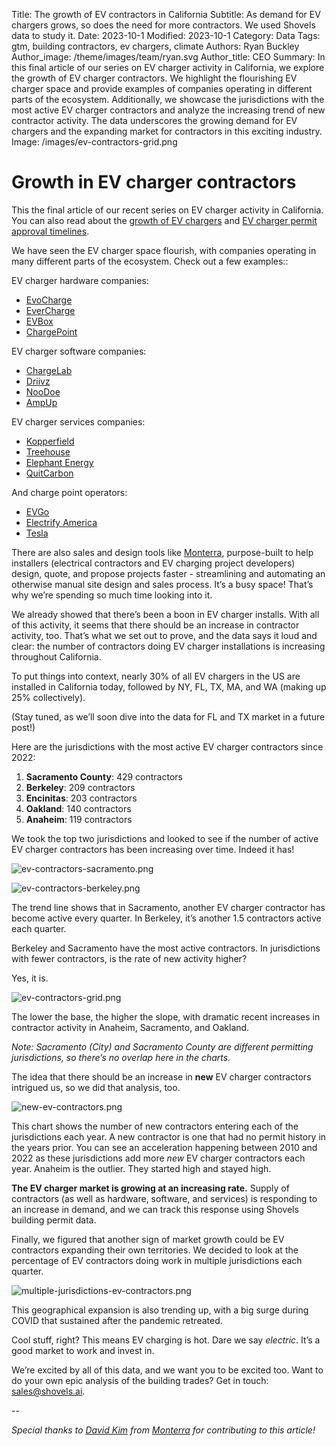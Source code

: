Title: The growth of EV contractors in California
Subtitle: As demand for EV chargers grows, so does the need for more contractors. We used Shovels data to study it.
Date: 2023-10-1
Modified: 2023-10-1
Category: Data
Tags: gtm, building contractors, ev chargers, climate
Authors: Ryan Buckley
Author_image: /theme/images/team/ryan.svg
Author_title: CEO
Summary: In this final article of our series on EV charger activity in California, we explore the growth of EV charger contractors. We highlight the flourishing EV charger space and provide examples of companies operating in different parts of the ecosystem. Additionally, we showcase the jurisdictions with the most active EV charger contractors and analyze the increasing trend of new contractor activity. The data underscores the growing demand for EV chargers and the expanding market for contractors in this exciting industry.
Image: /images/ev-contractors-grid.png



# Growth in EV charger contractors

This the final article of our recent series on EV charger activity in California. You can also read about the [growth of EV chargers]({filename}ev-charger-growth.md) and [EV charger permit approval timelines]({filename}ev-permit-approvals.md). 

We have seen the EV charger space flourish, with companies operating in many different parts of the ecosystem. Check out a few examples::

EV charger hardware companies:

- [EvoCharge](https://evocharge.com/)
- [EverCharge](https://evercharge.com/)
- [EVBox](https://evbox.com/en/)
- [ChargePoint](https://www.chargepoint.com/)

EV charger software companies:

- [ChargeLab](https://chargelab.co/)
- [Driivz](https://driivz.com/)
- [NooDoe](https://www.noodoe.com/)
- [AmpUp](https://ampup.io/)

EV charger services companies:

- [Kopperfield](https://www.kopperfield.com/)
- [Treehouse](https://treehouse.pro/)
- [Elephant Energy](https://elephantenergy.com/)
- [QuitCarbon](https://www.quitcarbon.com/)

And charge point operators:

- [EVGo](https://www.evgo.com/)
- [Electrify America](https://www.electrifyamerica.com/)
- [Tesla](https://www.tesla.com/commercial-charging)

There are also sales and design tools like [Monterra](https://www.monterra.ai/), purpose-built to help installers (electrical contractors and EV charging project developers) design, quote, and propose projects faster - streamlining and automating an otherwise manual site design and sales process. It’s a busy space! That’s why we’re spending so much time looking into it. 

We already showed that there’s been a boon in EV charger installs. With all of this activity, it seems that there should be an increase in contractor activity, too. That’s what we set out to prove, and the data says it loud and clear: the number of contractors doing EV charger installations is increasing throughout California.

To put things into context, nearly 30% of all EV chargers in the US are installed in California today, followed by NY, FL, TX, MA, and WA (making up 25% collectively). 

(Stay tuned, as we’ll soon dive into the data for FL and TX market in a future post!)

Here are the jurisdictions with the most active EV charger contractors since 2022:

1. **Sacramento County**: 429 contractors
2. **Berkeley**: 209 contractors
3. **Encinitas**: 203 contractors
4. **Oakland**: 140 contractors
5. **Anaheim**: 119 contractors

We took the top two jurisdictions and looked to see if the number of active EV charger contractors has been increasing over time. Indeed it has! 

![ev-contractors-sacramento.png]({static}/images/ev-contractors-sacramento.png)

![ev-contractors-berkeley.png]({static}/images/ev-contractors-berkeley.png)

The trend line shows that in Sacramento, another EV charger contractor has become active every quarter. In Berkeley, it’s another 1.5 contractors active each quarter.

Berkeley and Sacramento have the most active contractors. In jurisdictions with fewer contractors, is the rate of new activity higher? 

Yes, it is. 

![ev-contractors-grid.png]({static}/images/ev-contractors-grid.png)

The lower the base, the higher the slope, with dramatic recent increases in contractor activity in Anaheim, Sacramento, and Oakland.

*Note: Sacramento (City) and Sacramento County are different permitting jurisdictions, so there’s no overlap here in the charts.* 

The idea that there should be an increase in **new** EV charger contractors intrigued us, so we did that analysis, too. 

![new-ev-contractors.png]({static}/images/new-ev-contractors.png)

This chart shows the number of new contractors entering each of the jurisdictions each year. A new contractor is one that had no permit history in the years prior. You can see an acceleration happening between 2010 and 2022 as these jurisdictions add more *new* EV charger contractors each year. Anaheim is the outlier. They started high and stayed high. 

**The EV charger market is growing at an increasing rate.** Supply of contractors (as well as hardware, software, and services) is responding to an increase in demand, and we can track this response using Shovels building permit data.

Finally, we figured that another sign of market growth could be EV contractors expanding their own territories. We decided to look at the percentage of EV contractors doing work in multiple jurisdictions each quarter. 

![multiple-jurisdictions-ev-contractors.png]({static}/images/multiple-jurisdictions-ev-contractors.png)

This geographical expansion is also trending up, with a big surge during COVID that sustained after the pandemic retreated.

Cool stuff, right? This means EV charging is hot. Dare we say *electric*. It’s a good market to work and invest in.

We’re excited by all of this data, and we want you to be excited too. Want to do your own epic analysis of the building trades? Get in touch: sales@shovels.ai.

-- 

*Special thanks to [David Kim](https://www.linkedin.com/in/daviddkkim/) from [Monterra](https://www.monterra.ai) for contributing to this article!*